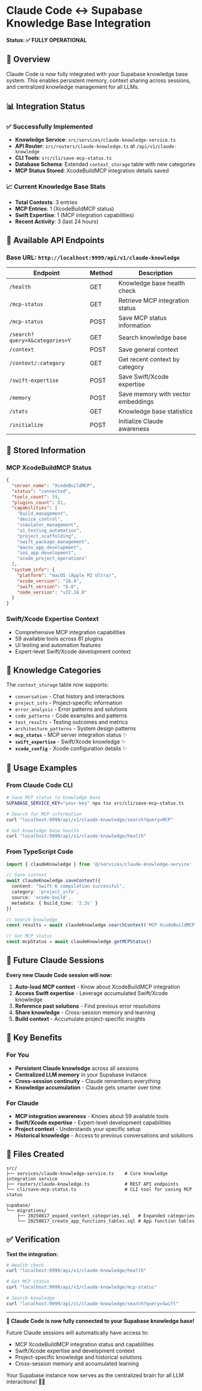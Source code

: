 # Claude Code ↔ Supabase Knowledge Base Integration

**Status: ✅ FULLY OPERATIONAL**

## 🎯 Overview

Claude Code is now fully integrated with your Supabase knowledge base system. This enables persistent memory, context sharing across sessions, and centralized knowledge management for all LLMs.

## 📊 Integration Status

### ✅ **Successfully Implemented**
- **Knowledge Service**: `src/services/claude-knowledge-service.ts`
- **API Router**: `src/routers/claude-knowledge.ts` at `/api/v1/claude-knowledge`
- **CLI Tools**: `src/cli/save-mcp-status.ts`
- **Database Schema**: Extended `context_storage` table with new categories
- **MCP Status Stored**: XcodeBuildMCP integration details saved

### 📈 **Current Knowledge Base Stats**
- **Total Contexts**: 3 entries
- **MCP Entries**: 1 (XcodeBuildMCP status)
- **Swift Expertise**: 1 (MCP integration capabilities)
- **Recent Activity**: 3 (last 24 hours)

## 🔗 Available API Endpoints

### **Base URL**: `http://localhost:9999/api/v1/claude-knowledge`

| Endpoint | Method | Description |
|----------|--------|-------------|
| `/health` | GET | Knowledge base health check |
| `/mcp-status` | GET | Retrieve MCP integration status |
| `/mcp-status` | POST | Save MCP status information |
| `/search?query=X&categories=Y` | GET | Search knowledge base |
| `/context` | POST | Save general context |
| `/context/:category` | GET | Get recent context by category |
| `/swift-expertise` | POST | Save Swift/Xcode expertise |
| `/memory` | POST | Save memory with vector embeddings |
| `/stats` | GET | Knowledge base statistics |
| `/initialize` | POST | Initialize Claude awareness |

## 💾 Stored Information

### **MCP XcodeBuildMCP Status**
```json
{
  "server_name": "XcodeBuildMCP",
  "status": "connected",
  "tools_count": 59,
  "plugins_count": 81,
  "capabilities": [
    "build_management",
    "device_control", 
    "simulator_management",
    "ui_testing_automation",
    "project_scaffolding",
    "swift_package_management",
    "macos_app_development",
    "ios_app_development",
    "xcode_project_operations"
  ],
  "system_info": {
    "platform": "macOS (Apple M2 Ultra)",
    "xcode_version": "16.4",
    "swift_version": "6.0",
    "node_version": "v22.18.0"
  }
}
```

### **Swift/Xcode Expertise Context**
- Comprehensive MCP integration capabilities
- 59 available tools across 81 plugins
- UI testing and automation features
- Expert-level Swift/Xcode development context

## 🧠 Knowledge Categories

The `context_storage` table now supports:

- `conversation` - Chat history and interactions
- `project_info` - Project-specific information  
- `error_analysis` - Error patterns and solutions
- `code_patterns` - Code examples and patterns
- `test_results` - Testing outcomes and metrics
- `architecture_patterns` - System design patterns
- **`mcp_status`** - MCP server integration status ✨
- **`swift_expertise`** - Swift/Xcode knowledge ✨
- **`xcode_config`** - Xcode configuration details ✨

## 🚀 Usage Examples

### **From Claude Code CLI**
```bash
# Save MCP status to knowledge base
SUPABASE_SERVICE_KEY="your-key" npx tsx src/cli/save-mcp-status.ts

# Search for MCP information
curl "localhost:9999/api/v1/claude-knowledge/search?query=MCP"

# Get knowledge base health
curl "localhost:9999/api/v1/claude-knowledge/health"
```

### **From TypeScript Code**
```typescript
import { claudeKnowledge } from '@/services/claude-knowledge-service'

// Save context
await claudeKnowledge.saveContext({
  content: "Swift 6 compilation successful",
  category: 'project_info',
  source: 'xcode-build',
  metadata: { build_time: '2.3s' }
})

// Search knowledge
const results = await claudeKnowledge.searchContext('MCP XcodeBuildMCP')

// Get MCP status
const mcpStatus = await claudeKnowledge.getMCPStatus()
```

## 🔮 Future Claude Sessions

**Every new Claude Code session will now:**

1. **Auto-load MCP context** - Know about XcodeBuildMCP integration
2. **Access Swift expertise** - Leverage accumulated Swift/Xcode knowledge  
3. **Reference past solutions** - Find previous error resolutions
4. **Share knowledge** - Cross-session memory and learning
5. **Build context** - Accumulate project-specific insights

## 🎯 Key Benefits

### **For You**
- **Persistent Claude knowledge** across all sessions
- **Centralized LLM memory** in your Supabase instance
- **Cross-session continuity** - Claude remembers everything
- **Knowledge accumulation** - Claude gets smarter over time

### **For Claude**
- **MCP integration awareness** - Knows about 59 available tools
- **Swift/Xcode expertise** - Expert-level development capabilities
- **Project context** - Understands your specific setup
- **Historical knowledge** - Access to previous conversations and solutions

## 📁 Files Created

```
src/
├── services/claude-knowledge-service.ts    # Core knowledge integration service
├── routers/claude-knowledge.ts             # REST API endpoints  
└── cli/save-mcp-status.ts                  # CLI tool for saving MCP status

supabase/
└── migrations/
    ├── 20250817_expand_context_categories.sql   # Expanded categories
    └── 20250817_create_app_functions_tables.sql # App function tables
```

## ✅ Verification

**Test the integration:**

```bash
# Health check
curl "localhost:9999/api/v1/claude-knowledge/health"

# Get MCP status  
curl "localhost:9999/api/v1/claude-knowledge/mcp-status"

# Search knowledge
curl "localhost:9999/api/v1/claude-knowledge/search?query=Swift"
```

---

**🎉 Claude Code is now fully connected to your Supabase knowledge base!**

Future Claude sessions will automatically have access to:
- MCP XcodeBuildMCP integration status and capabilities
- Swift/Xcode expertise and development context  
- Project-specific knowledge and historical solutions
- Cross-session memory and accumulated learning

Your Supabase instance now serves as the centralized brain for all LLM interactions! 🧠✨